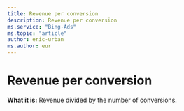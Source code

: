 ```yaml
---
title: Revenue per conversion
description: Revenue per conversion
ms.service: "Bing-Ads"
ms.topic: "article"
author: eric-urban
ms.author: eur
---
```


# Revenue per conversion

**What it is:**    Revenue divided by the number of conversions.


